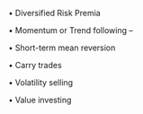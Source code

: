 • Diversified Risk Premia

• Momentum or Trend following –

• Short-term mean reversion

• Carry trades

• Volatility selling

• Value investing

